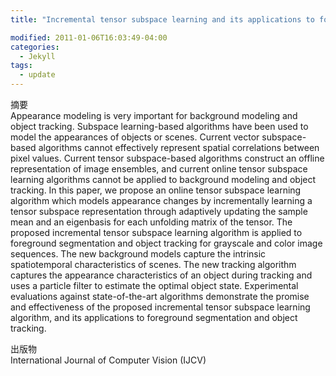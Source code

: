 ```yaml
---
title: "Incremental tensor subspace learning and its applications to foreground segmentation and tracking"

modified: 2011-01-06T16:03:49-04:00
categories:
  - Jekyll
tags:
  - update
---
```


摘要<br>
Appearance modeling is very important for background modeling and object tracking. Subspace learning-based algorithms have been used to model the appearances of objects or scenes. Current vector subspace-based algorithms cannot effectively represent spatial correlations between pixel values. Current tensor subspace-based algorithms construct an offline representation of image ensembles, and current online tensor subspace learning algorithms cannot be applied to background modeling and object tracking. In this paper, we propose an online tensor subspace learning algorithm which models appearance changes by incrementally learning a tensor subspace representation through adaptively updating the sample mean and an eigenbasis for each unfolding matrix of the tensor. The proposed incremental tensor subspace learning algorithm is applied to foreground segmentation and object tracking for grayscale and color image sequences. The new background models capture the intrinsic spatiotemporal characteristics of scenes. The new tracking algorithm captures the appearance characteristics of an object during tracking and uses a particle filter to estimate the optimal object state. Experimental evaluations against state-of-the-art algorithms demonstrate the promise and effectiveness of the proposed incremental tensor subspace learning algorithm, and its applications to foreground segmentation and object tracking.


出版物<br>
International Journal of Computer Vision (IJCV)
